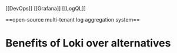 [[DevOps]] [[Grafana]] [[LogQL]]

==open-source multi-tenant log aggregation system==

# Benefits of Loki over alternatives
